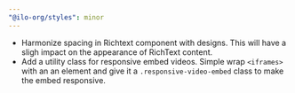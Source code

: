 ```yaml
---
"@ilo-org/styles": minor
---
```


- Harmonize spacing in Richtext component with designs. This will have a sligh impact on the appearance of RichText content.
- Add a utility class for responsive embed videos. Simple wrap `<iframes>` with an an element and give it a `.responsive-video-embed` class to make the embed responsive.
